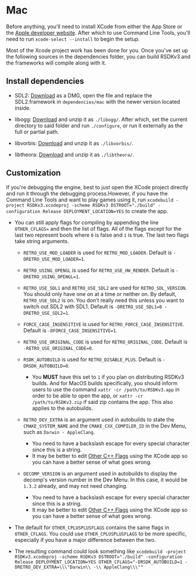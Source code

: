 # Mac

Before anything, you'll need to install XCode from either the App Store or the [Apple developer website](https://developer.apple.com/download/). After which to use Command Line Tools, you'll need to run `xcode-select --install` to begin the setup.

Most of the Xcode project work has been done for you. Once you've set up the following sources in the dependencies folder, you can build RSDKv3 and the frameworks will compile along with it.

## Install dependencies

* SDL2: [Download](https://github.com/libsdl-org/SDL/releases) as a DMG, open the file and replace the SDL2.framework in `dependencies/mac` with the newer version located inside.

* libogg: [Download](https://xiph.org/downloads/) and unzip it as `./libogg/`. After which, set the current directory to said folder and run `./configure`, or run it externally as the full or partial path.

* libvorbis: [Download](https://xiph.org/downloads/) and unzip it as `./libvorbis/`.

* libtheora: [Download](https://xiph.org/downloads/) and unzip it as `./libtheora/`.

## Customization

If you're debugging the engine, best to just open the XCode project directly and run it through the debugging process.However, if you have the Command Line Tools and want to play games using it, run `xcodebuild -project RSDKv3.xcodeproj -scheme RSDKv3 DSTROOT="./build" -configuration Release DEPLOYMENT_LOCATION=YES` to create the app.

* You can still apply flags for compiling by appending the line `OTHER_CFLAGS=` and then the list of flags. All of the flags except for the last two represent bools where `0` is false and `1` is true. The last two flags take string arguments.

  * `RETRO_USE_MOD_LOADER` is used for `RETRO_MOD_LOADER`. Default is `-DRETRO_USE_MOD_LOADER=1`.

  * `RETRO_USING_OPENGL` is used for `RETRO_USE_HW_RENDER`. Default is `-DRETRO_USING_OPENGL=1`.

  * `RETRO_USE_SDL1` and `RETRO_USE_SDL2` are used for `RETRO_SDL_VERSION`. You should only have one on at a time or neither on. By default, `RETRO_USE_SDL2` is on. You don't really need this unless you want to switch out SDL2 with SDL1. Default is `-DRETRO_USE_SDL1=0 -DRETRO_USE_SDL2=1`.

  * `FORCE_CASE_INSENSITIVE` is used for `RETRO_FORCE_CASE_INSENSITIVE`. Default is `-DFORCE_CASE_INSENSITIVE=1`.

  * `RETRO_USE_ORIGINAL_CODE` is used for `RETRO_ORIGINAL_CODE`. Default is `-RETRO_USE_ORIGINAL_CODE=0`.

  * `RSDK_AUTOBUILD` is used for `RETRO_DISABLE_PLUS`. Default is `-DRSDK_AUTOBUILD=0`.
    * You **MUST** have this set to `1` if you plan on distributing RSDKv3 builds. And for MacOS builds specifically, you should inform users to use the command `xattr -cr /path/to/RSDKv3.app` in order to be able to open the app, or `xattr -cr /path/to/RSDKv3.zip` if said zip contains the app. This also applies to the autobuilds.

  * `RETRO_DEV_EXTRA` is an argument used in autobuilds to state the `CMAKE_SYSTEM_NAME` and the `CMAKE_CXX_COMPILER_ID` in the Dev Menu, such as `Darwin - AppleClang`.
    * You need to have a backslash escape for every special character since this is a string.
    * It may be better to edit [Other C++ Flags](https://developer.apple.com/documentation/xcode/build-settings-reference#Other-C++-Flags) using the XCode app so you can have a better sense of what goes wrong.

  * `DECOMP_VERSION` is an argument used in autobuilds to display the decomp's version number in the Dev Menu. In this case, it would be `1.3.2` already, and may not need changing.
    * You need to have a backslash escape for every special character since this is a string.
    * It may be better to edit [Other C++ Flags](https://developer.apple.com/documentation/xcode/build-settings-reference#Other-C++-Flags) using the XCode app so you can have a better sense of what goes wrong.

* The default for `OTHER_CPLUSPLUSFLAGS` contains the same flags in `OTHER_CFLAGS`. You could use `OTHER_CPLUSPLUSFLAGS` to be more specific, especially if you have a major difference between the two.

* The resulting command could look something like `xcodebuild -project RSDKv3.xcodeproj -scheme RSDKv3 DSTROOT="./build" -configuration Release DEPLOYMENT_LOCATION=YES OTHER_CFLAGS="-DRSDK_AUTOBUILD=1 -DRETRO_DEV_EXTRA=\\\"Darwin\\ -\\ AppleClang\\\""`
